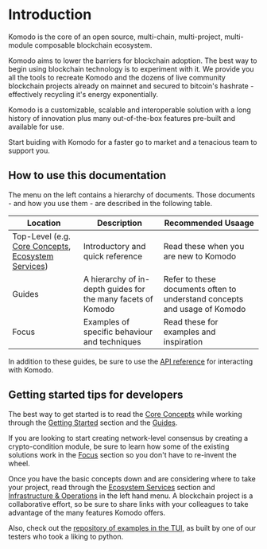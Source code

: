 # Introduction

Komodo is the core of an open source, multi-chain, multi-project, multi-module composable blockchain ecosystem.

Komodo aims to lower the barriers for blockchain adoption.  The best way to begin using blockchain technology is to experiment with it.  We provide you all the tools to recreate Komodo and the dozens of live community blockchain projects already on mainnet and secured to bitcoin's hashrate - effectively recycling it's energy exponentially.

Komodo is a customizable, scalable and interoperable solution with a long history of innovation plus many out-of-the-box features pre-built and available for use.

Start buiding with Komodo for a faster go to market and a tenacious team to support you.

## How to use this documentation

The menu on the left contains a hierarchy of documents.  Those documents - and how you use them - are described in the following table.

Location | Description | Recommended Usaage
------------ | ------------- | ------------
Top-Level (e.g. [Core Concepts](core-concepts), [Ecosystem Services](ecosystem-services)) | Introductory and quick reference  | Read these when you are new to Komodo
Guides | A hierarchy of in-depth guides for the many facets of Komodo | Refer to these documents often to understand concepts and usage of Komodo
Focus | Examples of specific behaviour and techniques  | Read these for examples and inspiration

In addition to these guides, be sure to use the [API reference](#) for interacting with Komodo.

## Getting started tips for developers

The best way to get started is to read the [Core Concepts](core-concepts) while working through the [Getting Started](getting-started) section and the [Guides](guides/guides).  

If you are looking to start creating network-level consensus by creating a crypto-condition module, be sure to learn how some of the existing solutions work in the [Focus](focus/focus) section so you don't have to re-invent the wheel.

Once you have the basic concepts down and are considering where to take your project, read through the [Ecosystem Services](ecosystem-services) section and [Infrastructure & Operations](infrastructure-operations) in the left hand menu.  A blockchain project is a collaborative effort, so be sure to share links with your colleagues to take advantage of the many features Komodo offers.  

Also, check out the [repository of examples in the TUI](#), as built by one of our testers who took a liking to python.